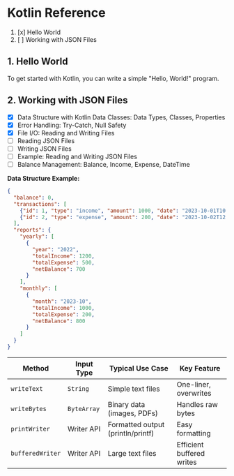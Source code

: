 # Kotlin Reference

1. [x] Hello World
2. [ ] Working with JSON Files

## 1. Hello World

To get started with Kotlin, you can write a simple "Hello, World!" program.

## 2. Working with JSON Files

- [x] Data Structure with Kotlin Data Classes: Data Types, Classes, Properties
- [x] Error Handling: Try-Catch, Null Safety
- [x] File I/O: Reading and Writing Files
- [ ] Reading JSON Files
- [ ] Writing JSON Files
- [ ] Example: Reading and Writing JSON Files
- [ ] Balance Management: Balance, Income, Expense, DateTime

**Data Structure Example:**

```json
{
  "balance": 0,
  "transactions": [
    {"id": 1, "type": "income", "amount": 1000, "date": "2023-10-01T10:00:00", "description": "Salary"},
    {"id": 2, "type": "expense", "amount": 200, "date": "2023-10-02T12:00:00", "description": "Groceries"}
  ],
  "reports": {
    "yearly": [
      {
        "year": "2022",
        "totalIncome": 1200,
        "totalExpense": 500,
        "netBalance": 700
      }
    ],
    "monthly": [
      {
        "month": "2023-10",
        "totalIncome": 1000,
        "totalExpense": 200,
        "netBalance": 800
      }
    ]
  }
}
```

| Method           | Input Type  | Typical Use Case                  | Key Feature               |
| ---------------- | ----------- | --------------------------------- | ------------------------- |
| `writeText`      | `String`    | Simple text files                 | One-liner, overwrites     |
| `writeBytes`     | `ByteArray` | Binary data (images, PDFs)        | Handles raw bytes         |
| `printWriter`    | Writer API  | Formatted output (println/printf) | Easy formatting           |
| `bufferedWriter` | Writer API  | Large text files                  | Efficient buffered writes |